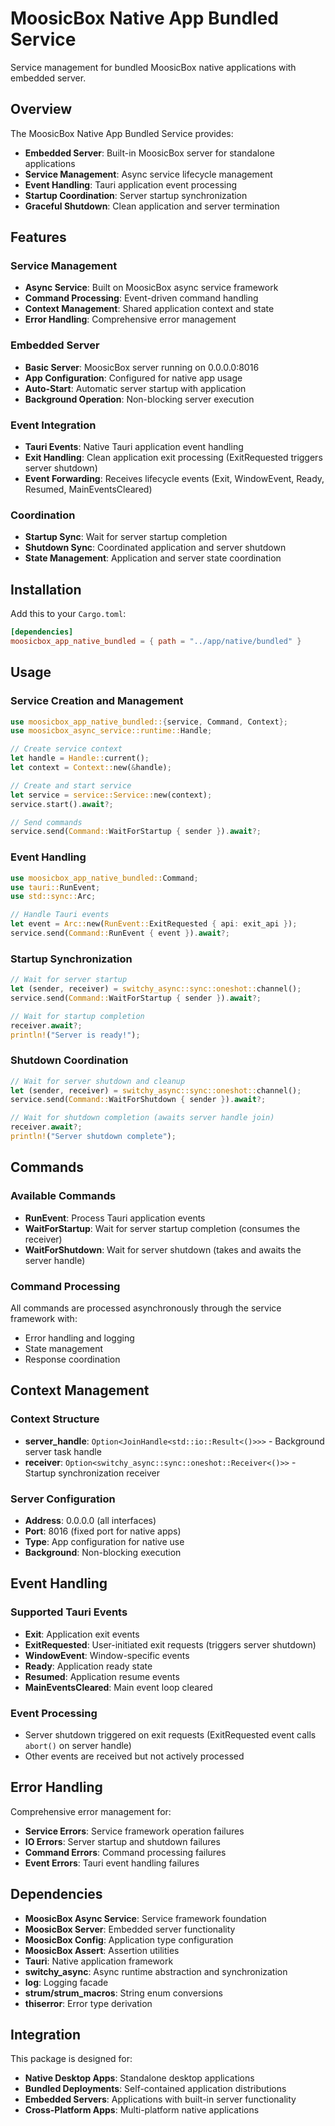 # MoosicBox Native App Bundled Service

Service management for bundled MoosicBox native applications with embedded server.

## Overview

The MoosicBox Native App Bundled Service provides:

- **Embedded Server**: Built-in MoosicBox server for standalone applications
- **Service Management**: Async service lifecycle management
- **Event Handling**: Tauri application event processing
- **Startup Coordination**: Server startup synchronization
- **Graceful Shutdown**: Clean application and server termination

## Features

### Service Management

- **Async Service**: Built on MoosicBox async service framework
- **Command Processing**: Event-driven command handling
- **Context Management**: Shared application context and state
- **Error Handling**: Comprehensive error management

### Embedded Server

- **Basic Server**: MoosicBox server running on 0.0.0.0:8016
- **App Configuration**: Configured for native app usage
- **Auto-Start**: Automatic server startup with application
- **Background Operation**: Non-blocking server execution

### Event Integration

- **Tauri Events**: Native Tauri application event handling
- **Exit Handling**: Clean application exit processing (ExitRequested triggers server shutdown)
- **Event Forwarding**: Receives lifecycle events (Exit, WindowEvent, Ready, Resumed, MainEventsCleared)

### Coordination

- **Startup Sync**: Wait for server startup completion
- **Shutdown Sync**: Coordinated application and server shutdown
- **State Management**: Application and server state coordination

## Installation

Add this to your `Cargo.toml`:

```toml
[dependencies]
moosicbox_app_native_bundled = { path = "../app/native/bundled" }
```

## Usage

### Service Creation and Management

```rust
use moosicbox_app_native_bundled::{service, Command, Context};
use moosicbox_async_service::runtime::Handle;

// Create service context
let handle = Handle::current();
let context = Context::new(&handle);

// Create and start service
let service = service::Service::new(context);
service.start().await?;

// Send commands
service.send(Command::WaitForStartup { sender }).await?;
```

### Event Handling

```rust
use moosicbox_app_native_bundled::Command;
use tauri::RunEvent;
use std::sync::Arc;

// Handle Tauri events
let event = Arc::new(RunEvent::ExitRequested { api: exit_api });
service.send(Command::RunEvent { event }).await?;
```

### Startup Synchronization

```rust
// Wait for server startup
let (sender, receiver) = switchy_async::sync::oneshot::channel();
service.send(Command::WaitForStartup { sender }).await?;

// Wait for startup completion
receiver.await?;
println!("Server is ready!");
```

### Shutdown Coordination

```rust
// Wait for server shutdown and cleanup
let (sender, receiver) = switchy_async::sync::oneshot::channel();
service.send(Command::WaitForShutdown { sender }).await?;

// Wait for shutdown completion (awaits server handle join)
receiver.await?;
println!("Server shutdown complete");
```

## Commands

### Available Commands

- **RunEvent**: Process Tauri application events
- **WaitForStartup**: Wait for server startup completion (consumes the receiver)
- **WaitForShutdown**: Wait for server shutdown (takes and awaits the server handle)

### Command Processing

All commands are processed asynchronously through the service framework with:

- Error handling and logging
- State management
- Response coordination

## Context Management

### Context Structure

- **server_handle**: `Option<JoinHandle<std::io::Result<()>>>` - Background server task handle
- **receiver**: `Option<switchy_async::sync::oneshot::Receiver<()>>` - Startup synchronization receiver

### Server Configuration

- **Address**: 0.0.0.0 (all interfaces)
- **Port**: 8016 (fixed port for native apps)
- **Type**: App configuration for native use
- **Background**: Non-blocking execution

## Event Handling

### Supported Tauri Events

- **Exit**: Application exit events
- **ExitRequested**: User-initiated exit requests (triggers server shutdown)
- **WindowEvent**: Window-specific events
- **Ready**: Application ready state
- **Resumed**: Application resume events
- **MainEventsCleared**: Main event loop cleared

### Event Processing

- Server shutdown triggered on exit requests (ExitRequested event calls `abort()` on server handle)
- Other events are received but not actively processed

## Error Handling

Comprehensive error management for:

- **Service Errors**: Service framework operation failures
- **IO Errors**: Server startup and shutdown failures
- **Command Errors**: Command processing failures
- **Event Errors**: Tauri event handling failures

## Dependencies

- **MoosicBox Async Service**: Service framework foundation
- **MoosicBox Server**: Embedded server functionality
- **MoosicBox Config**: Application type configuration
- **MoosicBox Assert**: Assertion utilities
- **Tauri**: Native application framework
- **switchy_async**: Async runtime abstraction and synchronization
- **log**: Logging facade
- **strum/strum_macros**: String enum conversions
- **thiserror**: Error type derivation

## Integration

This package is designed for:

- **Native Desktop Apps**: Standalone desktop applications
- **Bundled Deployments**: Self-contained application distributions
- **Embedded Servers**: Applications with built-in server functionality
- **Cross-Platform Apps**: Multi-platform native applications
